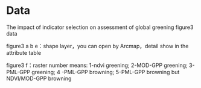 # Data
The impact of indicator selection on assessment of global greening figure3 data

figure3 a b e：shape layer，you can open by Arcmap，detail show in the attribute table

figure3 f：raster  number means:
1-ndvi greening;
2-MOD-GPP greening;
3-PML-GPP greening;
4 -PML-GPP browning;
5-PML-GPP browning but NDVI/MOD-GPP browning
